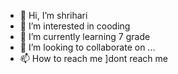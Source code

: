 - 👋 Hi, I’m shrihari
- 👀 I’m interested in cooding
- 🌱 I’m currently learning 7 grade
- 💞️ I’m looking to collaborate on ...
- 📫 How to reach me ]dont reach me

<!---
shrihari-deepak/shrihari-deepak is a ✨ special ✨ repository because its `README.md` (this file) appears on your GitHub profile.
You can click the Preview link to take a look at your changes.
--->
